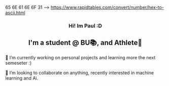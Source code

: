 <p align="center">

                                                                 
  65 6E 61 6E 6F 31 --> https://www.rapidtables.com/convert/number/hex-to-ascii.html
</p>

<h3 align="center">
  Hi! Im Paul :D
</h3>

<h2 align="center">
  I'm a student @ BU📚, and Athlete🏐
</h2>
<p> 🔭 I’m currently working on personal projects and learning more the next semeseter :) </p>
<p> 👯 I’m looking to collaborate on anything, recently interested in machine learning and Ai. </p>
<!--
**enano1/enano1** is a ✨ _special_ ✨ repository because its `README.md` (this file) appears on your GitHub profile.

Here are some ideas to get you started:

- 🔭 I’m currently working on ...
- 🌱 I’m currently learning ...
- 👯 I’m looking to collaborate on ...
- 🤔 I’m looking for help with ...
- 💬 Ask me about ...
- 📫 How to reach me: ...
- 😄 Pronouns: ...
- ⚡ Fun fact: ...
-->
